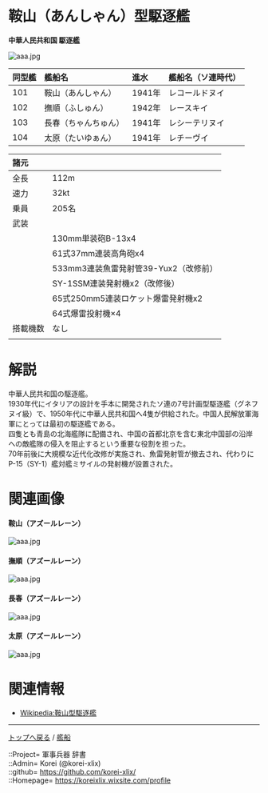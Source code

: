 # 鞍山（あんしゃん）型駆逐艦
**中華人民共和国 駆逐艦**  

![aaa.jpg](https://bn02pap001files.storage.live.com/y4m8lH54s7GRjIBWEz5A8lpS4PQnS6lRF082oXmYD80sLjYtgzI2qhGj6ByqyDZSU-DQlIatxhnCyPwjtj9GS6XYLuCDuXW7OtbkqMjhkTp43g9OHFozc-pyQVL25cyfqzVMrWTIcXsJ65iK36S0vqixL0vNVWGnLajy4oKD15Mf0d_Z9FVZDlToMWpJDdxYymF?width=640&height=480&cropmode=none)  
  

|同型艦  |艦船名  |進水  |艦船名（ソ連時代）  |
|:--|:--|:--|:--|
|101  |鞍山（あんしゃん）  |1941年  |レコールドヌイ  |
|102  |撫順（ふしゅん）    |1942年  |レースキイ  |
|103  |長春（ちゃんちゅん）|1941年  |レシーテリヌイ  |
|104  |太原（たいゆぁん）  |1941年  |レチーヴイ  |

|諸元  |  |
|:--|:--|
|全長  |112m  |
|速力  |32kt  |
|乗員  |205名  |
|武装  |  |
||130mm単装砲B-13x4  |
||61式37mm連装高角砲x4  |
||533mm3連装魚雷発射管39-Yux2（改修前）  |
||SY-1SSM連装発射機x2（改修後）  |
||65式250mm5連装ロケット爆雷発射機x2  |
||64式爆雷投射機×4  |
|搭載機数  |なし  |
||  |


# 解説
中華人民共和国の駆逐艦。  
1930年代にイタリアの設計を手本に開発されたソ連の7号計画型駆逐艦（グネフヌイ級）で、1950年代に中華人民共和国へ4隻が供給された。中国人民解放軍海軍にとっては最初の駆逐艦である。  
四隻とも青島の北海艦隊に配備され、中国の首都北京を含む東北中国部の沿岸への敵艦隊の侵入を阻止するという重要な役割を担った。  
70年前後に大規模な近代化改修が実施され、魚雷発射管が撤去され、代わりにP-15（SY-1）艦対艦ミサイルの発射機が設置された。  


# 関連画像

#### 鞍山（アズールレーン）
![aaa.jpg](https://bn02pap001files.storage.live.com/y4m2w_OvOOYwzJSMHrg7Fq3Z_7hQTjJuzY65rvE7cOlE9sj3FPmse6fkQBSlsjMElhCyy_txrtpwSfYgG-JA7TJfTLREGzUcNpl8AH0dY3kCjYCz4ek2M0AxosahVi7KTM7DEQjCWGb4jmFR8RJdN4rJ2H4UvgLTdg1AZIvwg1xMuVeEP2nIYMMSg-KWyW67kk_?width=640&height=360&cropmode=none)  

#### 撫順（アズールレーン）
![aaa.jpg](https://bn02pap001files.storage.live.com/y4mSaJUNummKvfL4gjMR-AWwMJyIr9g85Pm-9sbvWBWv3iMeiha_BSX8_CHK0cNvAZRyvf05P7L_BIRei6GZtF4WsWZ-llSvQqDF-Jgx5ZO-JKp3EPU_KfcM128p5TUxe5EgLiZ3RBmE3G3evYiWvbqgrYO1YOAE78h9sg8xXAR7ijrNuvgucqLKFh9ghA1V3PU?width=640&height=360&cropmode=none)  

#### 長春（アズールレーン）
![aaa.jpg](https://bn02pap001files.storage.live.com/y4mqufQB6N6mm8z9Y6PYp0WrfV36k-ft2rOa0eB7SzjfIuKrHxNH1WDD18kdNDP9Shrk3lrCeLw8ihyLp8GCnA0W0lMzS1GdGZaP0piO8cNsoPFzcN7oQ084zdt83POHUXW4xIMzebG5GOtORTlsjBi6OGdzruSUDRROApf45-zURfSFJ_vueRkDqetgh3d2S8V?width=640&height=360&cropmode=none)  

#### 太原（アズールレーン）
![aaa.jpg](https://bn02pap001files.storage.live.com/y4mgafbSMXnBPdSFdmJzjEk39NEOc_hmgVdBGqEsj6Bt6oseaJQEGLuanSO5S5_47AvDZ5SgtivTDLnosKMRQEU_JB1uE-kYmp741svS6Tn_ph4x9AILw9UuqxOyOTuoshJRw1kmrAlS-olULcYl8AftDPIEl-C1kHxh02Vp6HO6xFPsOmG6-Hv0NAyc2Z5CtgT?width=640&height=360&cropmode=none)  


# 関連情報
* [Wikipedia:鞍山型駆逐艦](https://ja.wikipedia.org/wiki/%E9%9E%8D%E5%B1%B1%E7%B4%9A%E9%A7%86%E9%80%90%E8%89%A6)


***
[トップへ戻る](/readme.md) / [艦船](/ship/readme.md)  
  
::Project= 軍事兵器 辞書  
::Admin= Korei (@korei-xlix)  
::github= https://github.com/korei-xlix/  
::Homepage= https://koreixlix.wixsite.com/profile  
